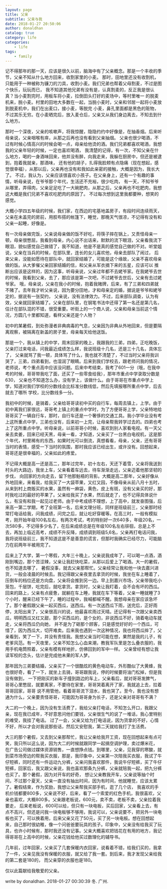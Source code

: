```yaml
---
layout: page
title: 父亲
subtitle: 父亲与我
date: 2018-01-27 20:50:06
author: donaldhan
catalog: true
category: life
categories:
    - life
tags:
    - family
---
```

记不得那年的那一天，应该是很久以前，脑海中有了父亲概念。那是一个丰收的季节，父亲不知从什么地方回来，收割家里的小麦。
那时，田地里还没有收割机，只能用于一种被称为镰刀的刀具，收割小麦。我们兄弟也帮着父母割麦，不过是图个快乐，玩玩而已，
我不知道其他兄弟有没有是，认真割麦的，反正我是很认真？当小麦割完时，用板车将小麦，拉倒田头打好的麦场中，等村里唯一
的脱麦机来，脱小麦。村里的田地大多数在一起，当脱小麦时，父亲和邻居一起将小麦放到脱麦机中，我们在出麦口，接小麦，等脱完
小麦，鼻孔里面都是黑色的赃物，不过其乐无穷。在小麦晒完后，放入麦仓后，父亲又从我们身边离去，不知去到什么地方。

那时一个深夜，父亲的咳嗽声，将我惊醒，隐隐约约中好像是，在抽香烟。后来听母亲说，父亲咽喉有痒，从那之后再也没有看到父亲抽烟。
父亲也很少喝酒，不过有时候心情高兴的时候会喝一点，母亲给他烫的酒。我们兄弟都喜欢喝酒，我想我的父亲年轻的时候，一定也喜欢喝酒，
我清楚的记得，有一次，不知父亲在什么地方，喝的一身酒味回来，他并没有醉，向我走来，我躲在厨房中，但还是被逮到，抱着我就亲，那酒味，
还有他的胡子，扎得我脸颊有点隐痛（现在想起，感觉很幸福），从那以后，父亲再也没有和我如此亲密的接触，大概是因为，我长大了。
不过，我认为，父亲应该很喜欢小孩子。在父亲身上，还有一个有趣的事情，听母亲说，在爷爷那个年代，生活还不充裕，很少吃肉，
有一天，不知爷爷从哪里，弄得肉，父亲足足吃了一大碗肥肉，从那之后，父亲再也不吃肥肉，我想这大概是我们兄弟不喜欢吃肥肉的原因了。
不过每次想到这里我都要种，想笑的感觉。

大概小学四五年级的时候，我们家，在西边的宅基地盖房子，有段时间连续雨天，父亲在未盖完的房前，用胶布搭的帐篷下，睡觉，那晚天气很凉，不记得有没有和
父亲一起睡，好像是。

有一次母亲做完饭，父亲说母亲做的饭不好吃，将筷子摔在锅上，又责怪母亲一顿，母亲很憋屈，我看到母亲，内心说不出话来，默默的流下眼泪，父亲看我流下
眼泪，貌似感觉自己做错了，我不知道，他是不是真的感觉自己做的不对。听堂姐说，父亲在当兵的时候，在部队里，连长的女儿喜欢他，母亲去部队了闹过，
后来父亲，没能如愿待在部队中，就回家结婚了，可能是这个缘故，父亲不喜欢母亲做的饭。从大爹催父亲回家结婚的信，和父亲从军衣摘下来的五星，应该可以
推断出应该是这样的，因为这事，听母亲说，父亲过年都不去姥爷家。在我姥爷去世的时候，我看到父亲，去了，那应该是第一次吧，不过姥爷去世后，父亲有去过姥爷家。
哦，母亲说，父亲在我小的时候，抱着我赌牌，后来，有了三弟和四弟就不赌了。去年我才听父亲说，因为要分田地，才和母亲定的婚，据说是爷爷和姥爷定的，据说有一张契约，
父亲说，没有法律效力。不过，后来部队调查，认为有效，父亲就回家结婚了。父亲在部队里，在钢笔书法中还得了第一名还是第几名，估计在部队混的不错，很受重要。听街上的一个商人说，父亲和母亲当前这个情况，方圆几十里都知道，看样父亲还是个人物？

初中的某暑假，到处弥漫者非典病毒的气息，父亲因为非典从外地回来，但是要隔离观察，被隔离在新盖的房子里，母亲每天给他送饭。

那是一个，我从镇上的中学，周末回家的晚上，我跟我的三弟，四弟，正吃晚饭，父亲打过来电话，问我最近成绩怎么样，我说班级十几名，还是三十几名，具体忘了，
父亲就骂了我一顿，具体骂了什么，我也就不清楚了，不过当时父亲将我训哭了，三弟，四弟看到，也湿润了眼睛。后来到我们学校去，跟老师问我的情况，
老师说，考个重点高中应该没问题。后来中考结束，我考了601一分（哦，在我中考的时候，哥哥带我吃了面，还买了一些零食给我），那年市重点中学录取分数是630，
父亲也不知道怎么办，没有学上，该做什么。由于哥哥在市重点中学上学，知道对我们学校的分数线会比标准分数线低，然后先填报哪所重点中学，后去就去了哪所
学校，比分数线多一分。

我初中的时候，是骑着，父亲给哥哥读初中买的自行车，每周去镇上，上学。由于初中离我们家很远，哥哥考上镇上的重点中学时，为了方便哥哥上学，父亲特地给哥哥买了一辆自行车，那时，自行车还是一个奢侈的交通工具。我小学毕业没有考上这所重点中学，三弟也没有，后来初一上完，让母亲帮我转学过去的。四弟也考上了这所重点中学。听母亲说，以前哥哥小时候，喜欢到别人家看电视。有一天父亲去卖姜，回来已经天黑，母亲一看，才知道，父亲买了一台黑白电视机，这是那个年代，村里稀有的东西，如果时光可以倒流，真想看看，母亲，父亲，还有哥哥当时的表情，感受一下当时的氛围，那时我应该已经出生，或许没有。回想起来，哥哥还是很幸福的，父亲如此的疼爱。

不记得大概是高一还是高二，那年过完年，初十左右，天还下着雪，父亲将我送到村头的大路边，我坐上车，父亲看着车远去，待车渐渐走远，父亲迈着他那坚韧的步伐，
向回家的方向走去，留下他那魁梧的背影。大概是高二那年，父亲好像从外地回来，来看我，给我买了一大袋苹果，又红又园，不像母亲从前八月十五时，从来到村上商贩买的水果，虽然有一麻袋，黄色，皮上有斑，没有父亲买的好，那时我吃过的最好的苹果了。父亲给我买了水果，然后就走了，也不记得具体说什么，有没有和我一起见过老师。由于中考成绩不理想，上了高中，就发奋图强，后来高一第二学期，考了全班第一名，后来文理分班，同样是班级前三，父亲那时经常打电话给我，问我成绩，问完之后，就让吃好穿暖等。在高三时，一般有模拟考，刚开始年级100名左右，有两次考试，考的特别好一次640多，年级20名，一次580多，不记得多少名了，在后来成绩总是在年级100名左右徘徊，总是上不去，再加上临近高考，成绩不升反降，成绩调到班级5,6名，父亲再打电话问我，我将说班级前三，我不知道这是不是善意的谎言，但那时我确实已经尽力，可能脑力在前两年半被用完了。


后来上了大学，第一个寒假，大年三十晚上，父亲说我成年了，可以喝一点酒，酒刚到嘴边，那个苦涩辣，父亲让我赶快吃菜，从那以后爱上了喝酒。大一的暑假，也不知道去哪了，
暑假没事，就去父亲那帮忙。父亲经常让我和他一块去嘉兴进货，一般会凌晨的时候去。我记得跟父亲夜里去拿货的时候，我坐在车上睡着了，压倒车的档位还是方向盘，父亲将会推到另一边。早上到嘉兴市场，父亲带我吃小笼包，千层饼，吃完后，就吃拿货。拿货时，父亲让我盯着，会不会有坏的西瓜。回来的路上，父亲有点疲惫，就躺在车上睡，我就在车下等着，父亲一睡就睡了3个小时，醒来已经下午了，睡的过程中，我喊都喊不醒。我想母亲在家应该急坏了。那个暑假跟父亲一起买西瓜，送西瓜。有一次送西瓜下雨，送完后，正好雨停，太阳出来了，父亲很高兴的说，他最喜欢雨过天晴。还记得有一次跟父亲卖西瓜，明明西瓜又红又甜，那个买西瓜的，是个女的，非说西瓜不好，骑着电动车就走，父亲将西瓜仍向她，
并不是为了砸那个顾客，只是感觉好好的一个西瓜，可惜了，因为西瓜大，切开难卖。后来我也遇到一次这种情况，我也将西瓜摔了，父亲看到，笑了一下，并没有责怪我。我想父亲当时可能在想，果然是我的儿子，有老爹风范。有一天夜里，父亲不知怎么心血来潮，教我军队里是怎么叠衣服的，我用手机电筒照着，父亲有模有样地折，仿佛回到的军中一样。
父亲曾经有想让我读军校的念头，估计是完成他未果的军人梦。

那年因为三弟要结婚，父亲买了一个很酷炫的黄色电动车，外形酷似了大黄蜂，我也很好奇，看了一下，就坐上去骑，哥哥跟我说，停的时候要将油门松掉，但是我没有做到，
一下把刚买的新车子撞到路边的车上，父亲看后，就对哥哥发脾气，哥哥心里憋屈，就要离家，不要待在家里，哥哥哭着离开了家，我就追上去，拉着哥哥回家，哥哥
说不用管他，看着哥哥流下泪水，我也哭了。至今，我也没有想通为什么，父亲要责怪哥哥，可能因为哥哥身为长子，还是父亲对哥哥有不满？

大二的一个晚上，因为没有生活费了，我给父亲打电话，不知怎么开口，我跟父亲，现在我已成年，不好意思问他们要钱，父亲很生气的说了一堆话，我心里特别的难受，我挂了电话。
过了一会，父亲又给为打电话说，因为货拿的不好，心情不好，所以才会对我说那些话，然后又安慰我，第二天就给我打了生活费。


大三的那个暑假，又去到父亲那帮忙，我让父亲给我开工资，现在回想起来有点可笑，我只所以这么说，因为大二的时候就跟同学一起搞空调护理，卖过爆米花，
在广告公司做过媒体资源销售，一直想挣点钱。到哪里，父亲，见我穿的寒酸，就到菜市场旁边的帮我买衣服，那是，我印象中，父亲第一次陪我买衣服，我试了牛仔短裤，同时还有一件运动九分裤，父亲问我喜欢那件，我说牛仔短裤，买了牛仔短裤，回家后，我又跟父亲说，我也喜欢那条九分裤，父亲就陪我一起，把九分裤也买了。那个暑假，因为对开车的好奇，
想让父亲教我开车，父亲说等抽个时间，不过那个夏天，父亲一直没有抽出时间，因为有时间，他就睡觉，应该太累了。暑假结束，作为奖励，我想让父亲帮我买部手机，逛了几个店，
我喜欢的手机价钱都要800多，父亲说不好，后来，看了一个索爱的红色手机，我很喜欢，父亲也喜欢，大概800多。父亲跟老板说，600元，卖不卖，老板不卖，父亲拉着我要走，
后来老板说，600可以给，但只有一块电板，买后回家，父亲看上去，有点不高兴，但还是问我一块电板够不够用，我说可以，父亲说要不，把另外一块电板也买了，可以换着用，后来父亲又花了50元，买了另一块电板。想在回想起来，自己那时很幼稚，像一个问爸爸要玩具的孩子。印象中，父亲没有给我买了玩具，也许小时候有，那时我还没有记事。父亲大概喜欢把钱花在有用的地方，我记得哥哥在上高中的时候，父亲花钱给他买过数理化的辅导书。


几年前，过年回家，父亲买了几套保暖内衣回家，说看着不错，给我们买的，我拿了一件，父亲见我没有保暖的衣服，就又给了我一套。到后来，我才发现父亲给我的第二套是180的，
而父亲穿的衣服也是180。

仅以此篇献给我敬爱的父亲。

write by donaldhan.
2018-01-27 00:30:39 冬.
广州.
